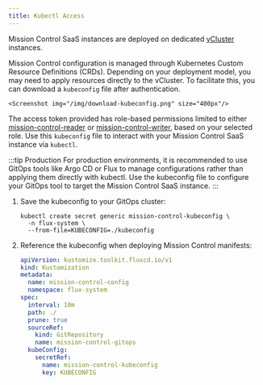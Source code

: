 ```yaml
---
title: Kubectl Access
---
```


Mission Control SaaS instances are deployed on dedicated [vCluster](https://www.vcluster.com/) instances.

Mission Control configuration is managed through Kubernetes Custom Resource Definitions (CRDs). Depending on your deployment model, you may need to apply resources directly to the vCluster. To facilitate this, you can download a `kubeconfig` file after authentication.

    <Screenshot img="/img/download-kubeconfig.png" size="400px"/>

The access token provided has role-based permissions limited to either [mission-control-reader](https://github.com/flanksource/mission-control-chart/blob/main/chart/templates/rbac.yaml#L130-L143) or [mission-control-writer](https://github.com/flanksource/mission-control-chart/blob/main/chart/templates/rbac.yaml#L145C1-L169C17), based on your selected role. Use this `kubeconfig` file to interact with your Mission Control SaaS instance via `kubectl`.

:::tip Production
For production environments, it is recommended to use GitOps tools like Argo CD or Flux to manage configurations rather than applying them directly with kubectl. Use the kubeconfig file to configure your GitOps tool to target the Mission Control SaaS instance.
:::

1. Save the kubeconfig to your GitOps cluster:

   ```shell
   kubectl create secret generic mission-control-kubeconfig \
     -n flux-system \
     --from-file=KUBECONFIG=./kubeconfig
   ```

1. Reference the kubeconfig when deploying Mission Control manifests:

   ```yaml
   apiVersion: kustomize.toolkit.fluxcd.io/v1
   kind: Kustomization
   metadata:
     name: mission-control-config
     namespace: flux-system
   spec:
     interval: 10m
     path: ./
     prune: true
     sourceRef:
       kind: GitRepository
       name: mission-control-gitops
     kubeConfig:
       secretRef:
         name: mission-control-kubeconfig
         key: KUBECONFIG
   ```
